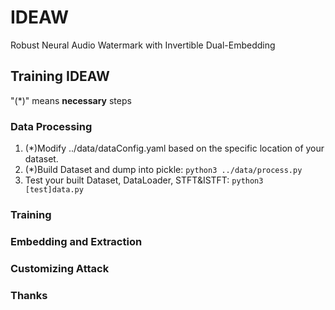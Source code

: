 # IDEAW
Robust Neural Audio Watermark with Invertible Dual-Embedding

## Training IDEAW
"(*)" means **necessary** steps
### Data Processing
1. (*)Modify ../data/dataConfig.yaml based on the specific location of your dataset.
2. (*)Build Dataset and dump into pickle:
   `python3 ../data/process.py`
3. Test your built Dataset, DataLoader, STFT&ISTFT:
   `python3 [test]data.py`

### Training

### Embedding and Extraction

### Customizing Attack

### Thanks
